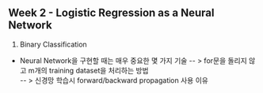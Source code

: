 
## Week 2 - Logistic Regression as a Neural Network

1. Binary Classification
 - Neural Network을 구현할 때는 매우 중요한 몇 가지 기술
 -- > for문을 돌리지 않고 m개의 training dataset을 처리하는 방법  
 -- > 신경망 학습시 forward/backward propagation 사용 이유 
